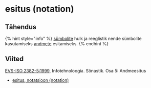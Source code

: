 # esitus \(notation\)

## Tähendus

{% hint style="info" %}
 [sümbolite](suembol-symbol.md) hulk ja reeglistik nende sümbolite kasutamiseks [andmete](andmed-data.md) esitamiseks.
{% endhint %}

## Viited

[EVS-ISO 2382-5:1999](https://www.evs.ee/et/evs-iso-2382-5-1999), Infotehnoloogia. Sõnastik. Osa 5: Andmeesitus

* [esitus, notatsioon \(notation\)](http://www.eki.ee/dict/its/index.cgi?Q=D090A828-6C03-1014-88DC-FC5F0DBED45A&F=GUID&C01=1&C02=0&C10=1)

